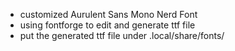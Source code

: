 * customized Aurulent Sans Mono Nerd Font
* using fontforge to edit and generate ttf file
* put the generated ttf file under .local/share/fonts/
